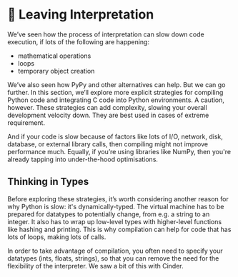 # 🏃 Leaving Interpretation

We’ve seen how the process of interpretation can slow down code execution, if lots of the following are happening:

- mathematical operations
- loops
- temporary object creation

We’ve also seen how PyPy and other alternatives can help. But we can go further. In this section, we’ll explore more explicit strategies for compiling Python code and integrating C code into Python environments. A caution, however. These strategies can add complexity, slowing your overall development velocity down. They are best used in cases of extreme requirement. 

And if your code is slow because of factors like lots of I/O, network, disk, database, or external library calls, then compiling might not improve performance much. Equally, if you’re using libraries like NumPy, then you're already tapping into under-the-hood optimisations. 

## Thinking in Types

Before exploring these strategies, it’s worth considering another reason for why Python is slow: it's dynamically-typed. The virtual machine has to be prepared for datatypes to potentially change, from e.g. a string to an integer. It also has to wrap up low-level types with higher-level functions like hashing and printing. This is why compilation can help for code that has lots of loops, making lots of calls. 

In order to take advantage of compilation, you often need to specify your datatypes (ints, floats, strings), so that you can remove the need for the flexibility of the interpreter. We saw a bit of this with Cinder. 


